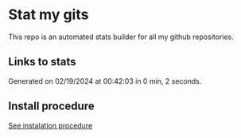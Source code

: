 # Stat my gits

This repo is an automated stats builder for all my github repositories.

## Links to stats


Generated on 02/19/2024 at 00:42:03 in 0 min, 2 seconds.

## Install procedure

[See instalation procedure](./src/install.md)
